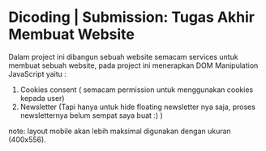 # Dicoding | Submission: Tugas Akhir Membuat Website

Dalam project ini dibangun sebuah website semacam services untuk membuat sebuah website, pada project ini menerapkan DOM Manipulation JavaScript yaitu : 

1. Cookies consent ( semacam permission untuk menggunakan cookies kepada user)
2. Newsletter (Tapi hanya untuk hide floating newsletter nya saja, proses newsletternya belum sempat saya buat :) )

note: layout mobile akan lebih maksimal digunakan dengan ukuran (400x556).